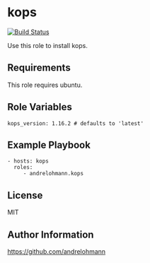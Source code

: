 kops
====

[![Build Status](https://travis-ci.org/andrelohmann/ansible-role-kops.svg?branch=master)](https://travis-ci.org/andrelohmann/ansible-role-kops)

Use this role to install kops.

Requirements
------------

This role requires ubuntu.

Role Variables
--------------

    kops_version: 1.16.2 # defaults to 'latest'

Example Playbook
----------------

    - hosts: kops
      roles:
         - andrelohmann.kops

License
-------

MIT

Author Information
------------------

https://github.com/andrelohmann
